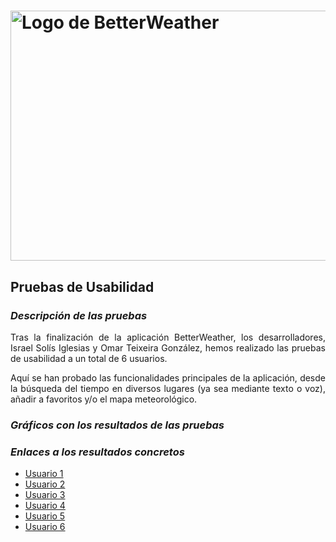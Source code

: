 # <img src="https://user-images.githubusercontent.com/91057639/211689730-a31760df-76da-4ee6-bc6b-8aa34fb7bf3c.png" alt="Logo de BetterWeather" width="900" height="400">

## Pruebas de Usabilidad

### *Descripción de las pruebas*
<p align="justify">
Tras la finalización de la aplicación BetterWeather, los desarrolladores, Israel Solís Iglesias y Omar Teixeira González, hemos realizado las pruebas de usabilidad a un total de 6 usuarios.
</p>
<p align="justify">
Aquí se han probado las funcionalidades principales de la aplicación, desde la búsqueda del tiempo en diversos lugares (ya sea mediante texto o voz), añadir a favoritos y/o el mapa meteorológico.
</p>

### *Gráficos con los resultados de las pruebas*

### *Enlaces a los resultados concretos*
<ul>
  <li><a href="https://github.com/Omitg24/BetterWeather/tree/main/files/Pruebas_Usabilidad/Usuario_1">Usuario 1</a></li>
  <li><a href="https://github.com/Omitg24/BetterWeather/tree/main/files/Pruebas_Usabilidad/Usuario_2">Usuario 2</a></li>
  <li><a href="https://github.com/Omitg24/BetterWeather/tree/main/files/Pruebas_Usabilidad/Usuario_3">Usuario 3</a></li>
  <li><a href="https://github.com/Omitg24/BetterWeather/tree/main/files/Pruebas_Usabilidad/Usuario_4">Usuario 4</a></li>
  <li><a href="https://github.com/Omitg24/BetterWeather/tree/main/files/Pruebas_Usabilidad/Usuario_5">Usuario 5</a></li>
  <li><a href="https://github.com/Omitg24/BetterWeather/tree/main/files/Pruebas_Usabilidad/Usuario_6">Usuario 6</a></li>
</ul>
